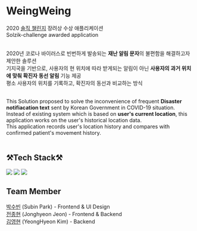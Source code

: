# WeingWeing

2020 [솔직 챌린지](http://www.ictchallenge.kr/) 장려상 수상 애플리케이션<br>
Solzik-challenge awarded application<br><Br>

2020년 코로나 바이러스로 빈번하게 발송되는 **재난 알림 문자**의 불편함을 해결하고자 제안한 솔루션<br>
기지국을 기반으로, 사용자의 현 위치에 따라 받게되는 알림이 아닌 **사용자의 과거 위치에 맞춰 확진자 동선 알림** 기능 제공<br>
평소 사용자의 위치를 기록하고, 확진자의 동선과 비교하는 방식<br><Br>

This Solution proposed to solve the inconvenience of frequent **Disaster notifiacation text** sent by Korean Government in COVID-19 situation.<br>
Instead of existing system which is based on **user's current location**, this application works on the user's historical location data.<br>
This application records user's location history and compares with confirmed patient's movement history. <br><br>

## ⚒️Tech Stack⚒️

<img src="https://img.shields.io/badge/Android-3DDC84?style=for-the-badge&logo=Android&logoColor=white"> <img src="https://img.shields.io/badge/Kotlin-0095D5?style=for-the-badge&logo=Kotlin&logoColor=white"> <img src="https://img.shields.io/badge/Firebase-FFCA28?style=for-the-badge&logo=Firebase&logoColor=white">

## Team Member

[박수빈](https://www.github.com/twinklesu) (Subin Park) - Frontend & UI Design <Br>
[전종현](https://github.com/JeonJongHyeon97) (Jonghyeon Jeon) - Frontend & Backend <br>
[김영현](https://github.com/YeongHyeon-Kim) (YeongHyeon Kim) - Backend
